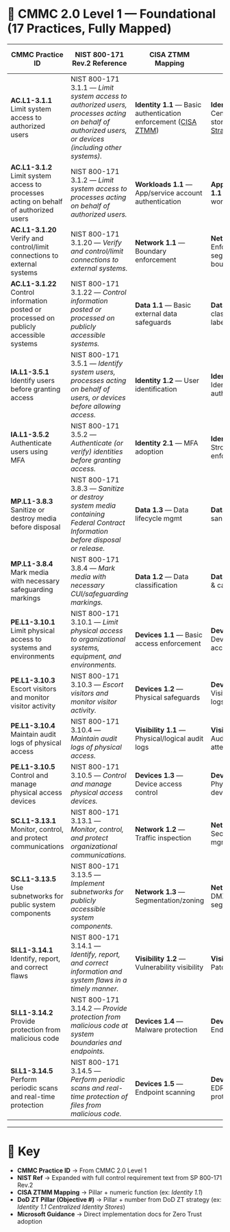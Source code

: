 # 📘 CMMC 2.0 Level 1 — Foundational (17 Practices, Fully Mapped)

| CMMC Practice ID | NIST 800-171 Rev.2 Reference | CISA ZTMM Mapping | DoD ZT Pillar (Objective #) | Microsoft Zero Trust Guidance |
|------------------|------------------------------|-------------------|-----------------------------|-------------------------------|
| **AC.L1-3.1.1** Limit system access to authorized users | NIST 800-171 3.1.1 — *Limit system access to authorized users, processes acting on behalf of authorized users, or devices (including other systems).* | **Identity 1.1** — Basic authentication enforcement ([CISA ZTMM](https://learn.microsoft.com/en-us/security/zero-trust/cisa-zero-trust-maturity-model-intro)) | **Identity 1.1** — Centralized identity stores ([DoD ZT Strategy](https://learn.microsoft.com/en-us/security/zero-trust/dod-zero-trust-strategy-intro#identity)) | [Microsoft Entra ID - Access Control](https://learn.microsoft.com/en-us/azure/active-directory/authentication/) |
| **AC.L1-3.1.2** Limit system access to processes acting on behalf of authorized users | NIST 800-171 3.1.2 — *Limit system access to processes acting on behalf of authorized users.* | **Workloads 1.1** — App/service account authentication | **Apps/Workloads 1.1** — Secure app workload identity | [Zero Trust Workload Protection](https://learn.microsoft.com/en-us/security/zero-trust/deploy/identity-access) |
| **AC.L1-3.1.20** Verify and control/limit connections to external systems | NIST 800-171 3.1.20 — *Verify and control/limit connections to external systems.* | **Network 1.1** — Boundary enforcement | **Networks 1.1** — Enforce segmentation at boundaries | [ZT Network Segmentation](https://learn.microsoft.com/en-us/security/zero-trust/network-segmentation) |
| **AC.L1-3.1.22** Control information posted or processed on publicly accessible systems | NIST 800-171 3.1.22 — *Control information posted or processed on publicly accessible systems.* | **Data 1.1** — Basic external data safeguards | **Data 1.1** — Data classification & labeling | [Microsoft Purview DLP](https://learn.microsoft.com/en-us/purview/dlp-learn-about-dlp) |
| **IA.L1-3.5.1** Identify users before granting access | NIST 800-171 3.5.1 — *Identify system users, processes acting on behalf of users, or devices before allowing access.* | **Identity 1.2** — User identification | **Identity 1.2** — Identity proofing & auth | [Microsoft Entra Authentication](https://learn.microsoft.com/en-us/azure/active-directory/authentication/) |
| **IA.L1-3.5.2** Authenticate users using MFA | NIST 800-171 3.5.2 — *Authenticate (or verify) identities before granting access.* | **Identity 2.1** — MFA adoption | **Identity 2.1** — Strong MFA enforcement | [Microsoft Entra MFA](https://learn.microsoft.com/en-us/azure/active-directory/authentication/concept-mfa-howitworks) |
| **MP.L1-3.8.3** Sanitize or destroy media before disposal | NIST 800-171 3.8.3 — *Sanitize or destroy system media containing Federal Contract Information before disposal or release.* | **Data 1.3** — Data lifecycle mgmt | **Data 1.3** — Data sanitization/retention | [Microsoft Purview - Information Protection](https://learn.microsoft.com/en-us/microsoft-365/compliance/information-protection?view=o365-worldwide) |
| **MP.L1-3.8.4** Mark media with necessary safeguarding markings | NIST 800-171 3.8.4 — *Mark media with necessary CUI/safeguarding markings.* | **Data 1.2** — Data classification | **Data 1.2** — Labeling & categorization | [Purview Sensitivity Labels](https://learn.microsoft.com/en-us/microsoft-365/compliance/sensitivity-labels?view=o365-worldwide) |
| **PE.L1-3.10.1** Limit physical access to systems and environments | NIST 800-171 3.10.1 — *Limit physical access to organizational systems, equipment, and environments.* | **Devices 1.1** — Basic access enforcement | **Devices 1.1** — Device/physical access | [ZT Devices Guidance](https://learn.microsoft.com/en-us/security/zero-trust/devices-overview) |
| **PE.L1-3.10.3** Escort visitors and monitor visitor activity | NIST 800-171 3.10.3 — *Escort visitors and monitor visitor activity.* | **Devices 1.2** — Physical safeguards | **Devices 1.2** — Visitor monitoring & logs | [Physical Security Ref (NIST)](https://csrc.nist.gov/publications/detail/sp/800-171/rev-2/final) |
| **PE.L1-3.10.4** Maintain audit logs of physical access | NIST 800-171 3.10.4 — *Maintain audit logs of physical access.* | **Visibility 1.1** — Physical/logical audit logs | **Visibility 1.1** — Audit of access attempts | [Microsoft Sentinel - Access Logs](https://learn.microsoft.com/en-us/azure/sentinel/) |
| **PE.L1-3.10.5** Control and manage physical access devices | NIST 800-171 3.10.5 — *Control and manage physical access devices.* | **Devices 1.3** — Device access control | **Devices 1.3** — Physical access device mgmt | [Intune / Endpoint Manager](https://learn.microsoft.com/en-us/mem/endpoint-manager-overview) |
| **SC.L1-3.13.1** Monitor, control, and protect communications | NIST 800-171 3.13.1 — *Monitor, control, and protect organizational communications.* | **Network 1.2** — Traffic inspection | **Networks 1.2** — Secure comms mgmt | [Defender for Cloud - Network Controls](https://learn.microsoft.com/en-us/azure/defender-for-cloud/) |
| **SC.L1-3.13.5** Use subnetworks for public system components | NIST 800-171 3.13.5 — *Implement subnetworks for publicly accessible system components.* | **Network 1.3** — Segmentation/zoning | **Networks 1.3** — DMZs & segmentation | [Azure Virtual Network Segmentation](https://learn.microsoft.com/en-us/azure/virtual-network/virtual-networks-overview) |
| **SI.L1-3.14.1** Identify, report, and correct flaws | NIST 800-171 3.14.1 — *Identify, report, and correct information and system flaws in a timely manner.* | **Visibility 1.2** — Vulnerability visibility | **Visibility 1.2** — Patch/vuln mgmt | [Defender Vulnerability Mgmt](https://learn.microsoft.com/en-us/microsoft-365/security/defender-vulnerability-management) |
| **SI.L1-3.14.2** Provide protection from malicious code | NIST 800-171 3.14.2 — *Provide protection from malicious code at system boundaries and endpoints.* | **Devices 1.4** — Malware protection | **Devices 1.4** — Endpoint AV controls | [Microsoft Defender Antivirus](https://learn.microsoft.com/en-us/microsoft-365/security/defender-endpoint/microsoft-defender-antivirus) |
| **SI.L1-3.14.5** Perform periodic scans and real-time protection | NIST 800-171 3.14.5 — *Perform periodic scans and real-time protection of files from malicious code.* | **Devices 1.5** — Endpoint scanning | **Devices 1.5** — EDR/real-time protection | [Microsoft Defender for Endpoint](https://learn.microsoft.com/en-us/microsoft-365/security/defender-endpoint) |

---

# 🔑 Key
- **CMMC Practice ID** → From CMMC 2.0 Level 1  
- **NIST Ref** → Expanded with full control requirement text from SP 800-171 Rev.2  
- **CISA ZTMM Mapping** → Pillar + numeric function (ex: *Identity 1.1*)  
- **DoD ZT Pillar (Objective #)** → Pillar + number from DoD ZT strategy (ex: *Identity 1.1 Centralized Identity Stores*)  
- **Microsoft Guidance** → Direct implementation docs for Zero Trust adoption  

